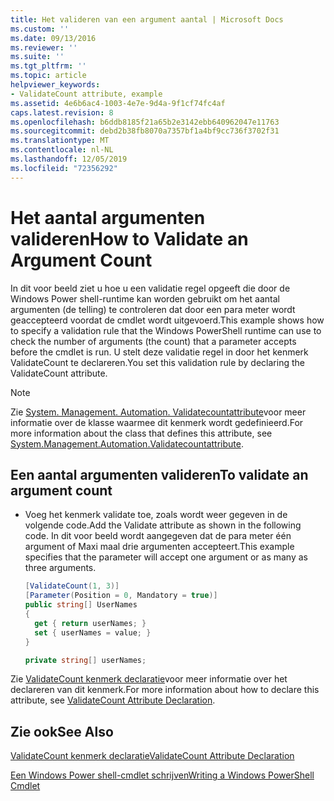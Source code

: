 ```yaml
---
title: Het valideren van een argument aantal | Microsoft Docs
ms.custom: ''
ms.date: 09/13/2016
ms.reviewer: ''
ms.suite: ''
ms.tgt_pltfrm: ''
ms.topic: article
helpviewer_keywords:
- ValidateCount attribute, example
ms.assetid: 4e6b6ac4-1003-4e7e-9d4a-9f1cf74fc4af
caps.latest.revision: 8
ms.openlocfilehash: b6ddb8185f21a65b2e3142ebb640962047e11763
ms.sourcegitcommit: debd2b38fb8070a7357bf1a4bf9cc736f3702f31
ms.translationtype: MT
ms.contentlocale: nl-NL
ms.lasthandoff: 12/05/2019
ms.locfileid: "72356292"
---
```

# <a name="how-to-validate-an-argument-count"></a><span data-ttu-id="e64b0-102">Het aantal argumenten valideren</span><span class="sxs-lookup"><span data-stu-id="e64b0-102">How to Validate an Argument Count</span></span>

<span data-ttu-id="e64b0-103">In dit voor beeld ziet u hoe u een validatie regel opgeeft die door de Windows Power shell-runtime kan worden gebruikt om het aantal argumenten (de telling) te controleren dat door een para meter wordt geaccepteerd voordat de cmdlet wordt uitgevoerd.</span><span class="sxs-lookup"><span data-stu-id="e64b0-103">This example shows how to specify a validation rule that the Windows PowerShell runtime can use to check the number of arguments (the count) that a parameter accepts before the cmdlet is run.</span></span> <span data-ttu-id="e64b0-104">U stelt deze validatie regel in door het kenmerk ValidateCount te declareren.</span><span class="sxs-lookup"><span data-stu-id="e64b0-104">You set this validation rule by declaring the ValidateCount attribute.</span></span>

> [!NOTE]
> <span data-ttu-id="e64b0-105">Zie [System. Management. Automation. Validatecountattribute](/dotnet/api/System.Management.Automation.ValidateCountAttribute)voor meer informatie over de klasse waarmee dit kenmerk wordt gedefinieerd.</span><span class="sxs-lookup"><span data-stu-id="e64b0-105">For more information about the class that defines this attribute, see [System.Management.Automation.Validatecountattribute](/dotnet/api/System.Management.Automation.ValidateCountAttribute).</span></span>

## <a name="to-validate-an-argument-count"></a><span data-ttu-id="e64b0-106">Een aantal argumenten valideren</span><span class="sxs-lookup"><span data-stu-id="e64b0-106">To validate an argument count</span></span>

- <span data-ttu-id="e64b0-107">Voeg het kenmerk validate toe, zoals wordt weer gegeven in de volgende code.</span><span class="sxs-lookup"><span data-stu-id="e64b0-107">Add the Validate attribute as shown in the following code.</span></span> <span data-ttu-id="e64b0-108">In dit voor beeld wordt aangegeven dat de para meter één argument of Maxi maal drie argumenten accepteert.</span><span class="sxs-lookup"><span data-stu-id="e64b0-108">This example specifies that the parameter will accept one argument or as many as three arguments.</span></span>

    ```csharp
    [ValidateCount(1, 3)]
    [Parameter(Position = 0, Mandatory = true)]
    public string[] UserNames
    {
      get { return userNames; }
      set { userNames = value; }
    }

    private string[] userNames;
    ```

<span data-ttu-id="e64b0-109">Zie [ValidateCount kenmerk declaratie](./validatecount-attribute-declaration.md)voor meer informatie over het declareren van dit kenmerk.</span><span class="sxs-lookup"><span data-stu-id="e64b0-109">For more information about how to declare this attribute, see [ValidateCount Attribute Declaration](./validatecount-attribute-declaration.md).</span></span>

## <a name="see-also"></a><span data-ttu-id="e64b0-110">Zie ook</span><span class="sxs-lookup"><span data-stu-id="e64b0-110">See Also</span></span>

[<span data-ttu-id="e64b0-111">ValidateCount kenmerk declaratie</span><span class="sxs-lookup"><span data-stu-id="e64b0-111">ValidateCount Attribute Declaration</span></span>](./validatecount-attribute-declaration.md)

[<span data-ttu-id="e64b0-112">Een Windows Power shell-cmdlet schrijven</span><span class="sxs-lookup"><span data-stu-id="e64b0-112">Writing a Windows PowerShell Cmdlet</span></span>](./writing-a-windows-powershell-cmdlet.md)
